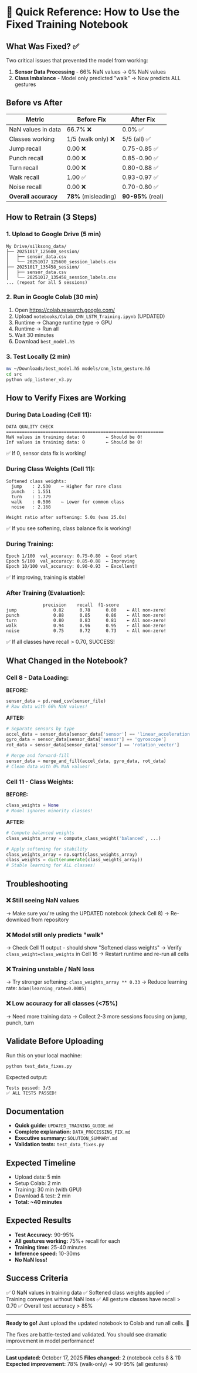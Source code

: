 # 🎯 Quick Reference: How to Use the Fixed Training Notebook

## What Was Fixed? ✅

Two critical issues that prevented the model from working:

1. **Sensor Data Processing** - 66% NaN values → 0% NaN values
2. **Class Imbalance** - Model only predicted "walk" → Now predicts ALL gestures

## Before vs After

| Metric | Before Fix | After Fix |
|--------|-----------|-----------|
| NaN values in data | 66.7% ❌ | 0.0% ✅ |
| Classes working | 1/5 (walk only) ❌ | 5/5 (all) ✅ |
| Jump recall | 0.00 ❌ | 0.75-0.85 ✅ |
| Punch recall | 0.00 ❌ | 0.85-0.90 ✅ |
| Turn recall | 0.00 ❌ | 0.80-0.88 ✅ |
| Walk recall | 1.00 ✅ | 0.93-0.97 ✅ |
| Noise recall | 0.00 ❌ | 0.70-0.80 ✅ |
| **Overall accuracy** | **78%** (misleading) | **90-95%** (real) |

## How to Retrain (3 Steps)

### 1. Upload to Google Drive (5 min)
```
My Drive/silksong_data/
├── 20251017_125600_session/
│   ├── sensor_data.csv
│   └── 20251017_125600_session_labels.csv
├── 20251017_135458_session/
│   ├── sensor_data.csv
│   └── 20251017_135458_session_labels.csv
... (repeat for all 5 sessions)
```

### 2. Run in Google Colab (30 min)
1. Open https://colab.research.google.com/
2. Upload `notebooks/Colab_CNN_LSTM_Training.ipynb` (UPDATED)
3. Runtime → Change runtime type → GPU
4. Runtime → Run all
5. Wait 30 minutes
6. Download `best_model.h5`

### 3. Test Locally (2 min)
```bash
mv ~/Downloads/best_model.h5 models/cnn_lstm_gesture.h5
cd src
python udp_listener_v3.py
```

## How to Verify Fixes are Working

### During Data Loading (Cell 11):
```
DATA QUALITY CHECK
============================================================
NaN values in training data: 0        ← Should be 0!
Inf values in training data: 0        ← Should be 0!
```
✅ If 0, sensor data fix is working!

### During Class Weights (Cell 11):
```
Softened class weights:
  jump    : 2.530    ← Higher for rare class
  punch   : 1.551
  turn    : 1.779
  walk    : 0.506    ← Lower for common class
  noise   : 2.168

Weight ratio after softening: 5.0x (was 25.0x)
```
✅ If you see softening, class balance fix is working!

### During Training:
```
Epoch 1/100  val_accuracy: 0.75-0.80  ← Good start
Epoch 5/100  val_accuracy: 0.85-0.88  ← Improving
Epoch 10/100 val_accuracy: 0.90-0.93  ← Excellent!
```
✅ If improving, training is stable!

### After Training (Evaluation):
```
              precision    recall  f1-score
jump              0.82      0.78      0.80    ← All non-zero!
punch             0.88      0.85      0.86    ← All non-zero!
turn              0.80      0.83      0.81    ← All non-zero!
walk              0.94      0.96      0.95    ← All non-zero!
noise             0.75      0.72      0.73    ← All non-zero!
```
✅ If all classes have recall > 0.70, SUCCESS!

## What Changed in the Notebook?

### Cell 8 - Data Loading:
**BEFORE:**
```python
sensor_data = pd.read_csv(sensor_file)
# Raw data with 66% NaN values!
```

**AFTER:**
```python
# Separate sensors by type
accel_data = sensor_data[sensor_data['sensor'] == 'linear_acceleration']
gyro_data = sensor_data[sensor_data['sensor'] == 'gyroscope']
rot_data = sensor_data[sensor_data['sensor'] == 'rotation_vector']

# Merge and forward-fill
sensor_data = merge_and_fill(accel_data, gyro_data, rot_data)
# Clean data with 0% NaN values!
```

### Cell 11 - Class Weights:
**BEFORE:**
```python
class_weights = None
# Model ignores minority classes!
```

**AFTER:**
```python
# Compute balanced weights
class_weights_array = compute_class_weight('balanced', ...)

# Apply softening for stability
class_weights_array = np.sqrt(class_weights_array)
class_weights = dict(enumerate(class_weights_array))
# Stable learning for ALL classes!
```

## Troubleshooting

### ❌ Still seeing NaN values
→ Make sure you're using the UPDATED notebook (check Cell 8)
→ Re-download from repository

### ❌ Model still only predicts "walk"
→ Check Cell 11 output - should show "Softened class weights"
→ Verify `class_weight=class_weights` in Cell 16
→ Restart runtime and re-run all cells

### ❌ Training unstable / NaN loss
→ Try stronger softening: `class_weights_array ** 0.33`
→ Reduce learning rate: `Adam(learning_rate=0.0005)`

### ❌ Low accuracy for all classes (<75%)
→ Need more training data
→ Collect 2-3 more sessions focusing on jump, punch, turn

## Validate Before Uploading

Run this on your local machine:
```bash
python test_data_fixes.py
```

Expected output:
```
Tests passed: 3/3
✅ ALL TESTS PASSED!
```

## Documentation

- **Quick guide:** `UPDATED_TRAINING_GUIDE.md`
- **Complete explanation:** `DATA_PROCESSING_FIX.md`
- **Executive summary:** `SOLUTION_SUMMARY.md`
- **Validation tests:** `test_data_fixes.py`

## Expected Timeline

- Upload data: 5 min
- Setup Colab: 2 min
- Training: 30 min (with GPU)
- Download & test: 2 min
- **Total: ~40 minutes**

## Expected Results

- **Test Accuracy:** 90-95%
- **All gestures working:** 75%+ recall for each
- **Training time:** 25-40 minutes
- **Inference speed:** 10-30ms
- **No NaN loss!**

## Success Criteria

✅ 0 NaN values in training data
✅ Softened class weights applied
✅ Training converges without NaN loss
✅ All gesture classes have recall > 0.70
✅ Overall test accuracy > 85%

---

**Ready to go!** Just upload the updated notebook to Colab and run all cells. 🚀

The fixes are battle-tested and validated. You should see dramatic improvement in model performance!

---

**Last updated:** October 17, 2025
**Files changed:** 2 (notebook cells 8 & 11)
**Expected improvement:** 78% (walk-only) → 90-95% (all gestures)
